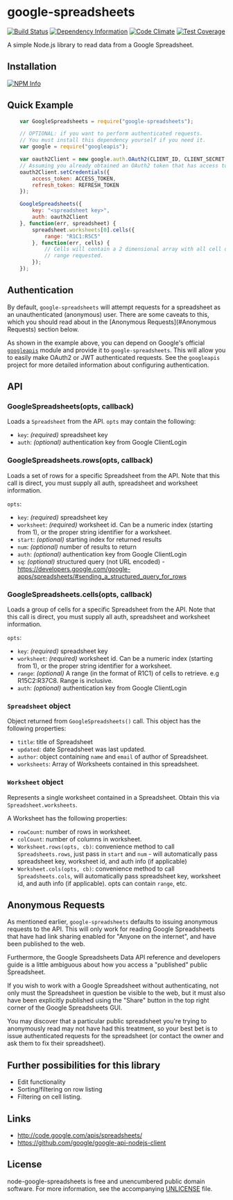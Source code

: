 # google-spreadsheets

[![Build Status][badge-travis-img]][badge-travis-url]
[![Dependency Information][badge-david-img]][badge-david-url]
[![Code Climate][badge-climate-img]][badge-climate-url]
[![Test Coverage][badge-coverage-img]][badge-coverage-url]

A simple Node.js library to read data from a Google Spreadsheet.

## Installation

[![NPM Info][badge-npm-img]][badge-npm-url]

## Quick Example

```js
	var GoogleSpreadsheets = require("google-spreadsheets");

	// OPTIONAL: if you want to perform authenticated requests.
	// You must install this dependency yourself if you need it.
	var google = require("googleapis");

	var oauth2Client = new google.auth.OAuth2(CLIENT_ID, CLIENT_SECRET, REDIRECT_URL);
	// Assuming you already obtained an OAuth2 token that has access to the correct scopes somehow...
	oauth2Client.setCredentials({
		access_token: ACCESS_TOKEN,
		refresh_token: REFRESH_TOKEN
	});

	GoogleSpreadsheets({
		key: "<spreadsheet key>",
		auth: oauth2Client
	}, function(err, spreadsheet) {
		spreadsheet.worksheets[0].cells({
			range: "R1C1:R5C5"
		}, function(err, cells) {
			// Cells will contain a 2 dimensional array with all cell data in the
			// range requested.
		});
	});
```

## Authentication

By default, `google-spreadsheets` will attempt requests for a spreadsheet as an unauthenticated (anonymous) user. There are some caveats to this, which you should read about in the [Anonymous Requests](#Anonymous Requests) section below.

As shown in the example above, you can depend on Google's official [`googleapis`](https://github.com/google/google-api-nodejs-client) module and provide it to `google-spreadsheets`. This will allow you to easily make OAuth2 or JWT authenticated requests. See the `googleapis` project for more detailed information about configuring authentication.

## API

### GoogleSpreadsheets(opts, callback)

Loads a `Spreadsheet` from the API. `opts` may contain the following:

 * `key`: *(required)* spreadsheet key
 * `auth`: *(optional)* authentication key from Google ClientLogin


### GoogleSpreadsheets.rows(opts, callback)

Loads a set of rows for a specific Spreadsheet from the API. Note that this call is direct, you must supply all auth, spreadsheet and worksheet information.

`opts`:
 * `key`: *(required)* spreadsheet key
 * `worksheet`: *(required)* worksheet id. Can be a numeric index (starting from 1), or the proper string identifier for a worksheet.
 * `start`: *(optional)* starting index for returned results
 * `num`: *(optional)* number of results to return 
 * `auth`: *(optional)* authentication key from Google ClientLogin
 * `sq`: *(optional)* structured query (not URL encoded) - https://developers.google.com/google-apps/spreadsheets/#sending_a_structured_query_for_rows 


### GoogleSpreadsheets.cells(opts, callback)

Loads a group of cells for a specific Spreadsheet from the API. Note that this call is direct, you must supply all auth, spreadsheet and worksheet information.

`opts`:
 * `key`: *(required)* spreadsheet key
 * `worksheet`: *(required)* worksheet id. Can be a numeric index (starting from 1), or the proper string identifier for a worksheet.
 * `range`: *(optional)* A range (in the format of R1C1) of cells to retrieve. e.g R15C2:R37C8. Range is inclusive.
 * `auth`: *(optional)* authentication key from Google ClientLogin

### `Spreadsheet` object

Object returned from `GoogleSpreadsheets()` call. This object has the following properties:
 * `title`: title of Spreadsheet
 * `updated`: date Spreadsheet was last updated.
 * `author`: object containing `name` and `email` of author of Spreadsheet.
 * `worksheets`: Array of Worksheets contained in this spreadsheet.

### `Worksheet` object

Represents a single worksheet contained in a Spreadsheet. Obtain this via `Spreadsheet.worksheets`.

A Worksheet has the following properties:
 * `rowCount`: number of rows in worksheet.
 * `colCount`: number of columns in worksheet.
 * `Worksheet.rows(opts, cb)`: convenience method to call `Spreadsheets.rows`, just pass in `start` and `num` - will automatically pass spreadsheet key, worksheet id, and auth info (if applicable) 
 * `Worksheet.cols(opts, cb)`: convenience method to call `Spreadsheets.cols`, will automatically pass spreadsheet key, worksheet id, and auth info (if applicable). opts can contain `range`, etc.

## Anonymous Requests

As mentioned earlier, `google-spreadsheets` defaults to issuing anonymous requests to the API. This will only work for reading Google Spreadsheets that have had link sharing enabled for "Anyone on the internet", and have been published to the web.

Furthermore, the Google Spreadsheets Data API reference and developers guide is a little ambiguous about how you access a "published" public Spreadsheet.

If you wish to work with a Google Spreadsheet without authenticating, not only must the Spreadsheet in question be visible to the web, but it must also have been explicitly published using the "Share" button in the top right corner of the Google Spreadsheets GUI.

You may discover that a particular public spreadsheet you're trying to anonymously read may not have had this treatment, so your best bet is to issue authenticated requests for the spreadsheet (or contact the owner and ask them to fix their spreadsheet).

## Further possibilities for this library

 * Edit functionality
 * Sorting/filtering on row listing
 * Filtering on cell listing.

## Links

 * <http://code.google.com/apis/spreadsheets/>
 * <https://github.com/google/google-api-nodejs-client>

## License

node-google-spreadsheets is free and unencumbered public domain software. For more information, see the accompanying [UNLICENSE](UNLICENSE) file.

[badge-travis-img]: https://img.shields.io/travis/samcday/node-google-spreadsheets.svg?style=flat-square
[badge-travis-url]: https://travis-ci.org/samcday/node-google-spreadsheets
[badge-david-img]: https://img.shields.io/david/samcday/node-google-spreadsheets.svg?style=flat-square
[badge-david-url]: https://david-dm.org/samcday/node-google-spreadsheets
[badge-npm-img]: https://nodei.co/npm/google-spreadsheets.png?downloads=true&downloadRank=true&stars=true
[badge-npm-url]: https://www.npmjs.org/package/google-spreadsheets
[badge-climate-img]: https://img.shields.io/codeclimate/github/samcday/node-google-spreadsheets.svg?style=flat-square
[badge-climate-url]: https://codeclimate.com/github/samcday/node-google-spreadsheets
[badge-coverage-img]: https://img.shields.io/codeclimate/coverage/github/samcday/node-google-spreadsheets.svg?style=flat-square
[badge-coverage-url]: https://codeclimate.com/github/samcday/node-google-spreadsheets
